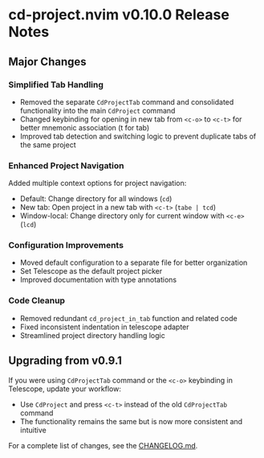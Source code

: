 # cd-project.nvim v0.10.0 Release Notes

## Major Changes

### Simplified Tab Handling
- Removed the separate `CdProjectTab` command and consolidated functionality into the main `CdProject` command
- Changed keybinding for opening in new tab from `<c-o>` to `<c-t>` for better mnemonic association (t for tab)
- Improved tab detection and switching logic to prevent duplicate tabs of the same project

### Enhanced Project Navigation
Added multiple context options for project navigation:
- Default: Change directory for all windows (`cd`)
- New tab: Open project in a new tab with `<c-t>` (`tabe | tcd`)
- Window-local: Change directory only for current window with `<c-e>` (`lcd`)

### Configuration Improvements
- Moved default configuration to a separate file for better organization
- Set Telescope as the default project picker
- Improved documentation with type annotations

### Code Cleanup
- Removed redundant `cd_project_in_tab` function and related code
- Fixed inconsistent indentation in telescope adapter
- Streamlined project directory handling logic

## Upgrading from v0.9.1
If you were using `CdProjectTab` command or the `<c-o>` keybinding in Telescope, update your workflow:
- Use `CdProject` and press `<c-t>` instead of the old `CdProjectTab` command
- The functionality remains the same but is now more consistent and intuitive

For a complete list of changes, see the [CHANGELOG.md](CHANGELOG.md).
